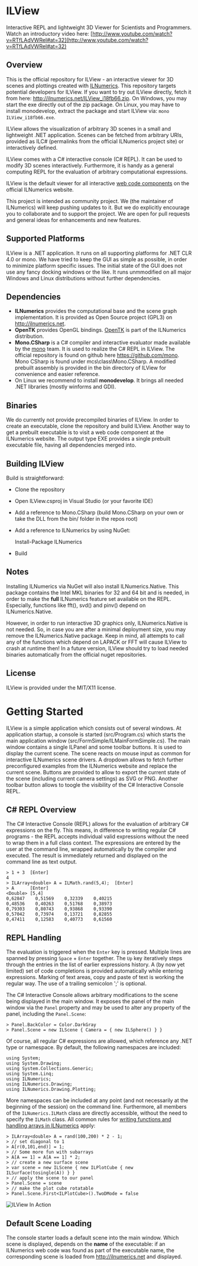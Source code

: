 # ILView 

Interactive REPL and lightweight 3D Viewer for Scientists and Programmers. 
Watch an introductory video here: [http://www.youtube.com/watch?v=RTfLAdVWReI#at=32](http://www.youtube.com/watch?v=RTfLAdVWReI#at=32)

## Overview

This is the official repository for ILView - an interactive viewer for 3D scenes and plottings created with [ILNumerics](http://ilnumerics.net). This repository targets 
potential developers for ILView. If you want to try out ILView directly, fetch it from here: <http://ilnumerics.net/ILView_i18fb66.zip>. On Windows, you may start the 
exe directly out of the zip package. On Linux, you may have to install monodevelop, extract the package and start ILView via: `mono ILView_i18fb66.exe`.  


ILView allows the visualization of arbitrary 3D scenes in a small and lightweight .NET application. Scenes can be fetched 
from arbitrary URIs, provided as ILC# (permalinks from the official ILNumerics project site) or interactively defined. 

ILView comes with a C# interactive console (C# REPL). It can be used to modify 3D scenes interactively. Furthermore, it is handy as a general 
computing REPL for the evaluation of arbitrary computational expressions. 

ILView is the default viewer for all interactive [web code components](http://ilnumerics.net/ilnumerics-interactive-web-component.html)
 on the official ILNumerics website.   

This project is intended as community project. We (the maintainer of ILNumerics) will keep pushing updates to it. 
But we do explicitly encourage you to collaborate and to support the project. We are open for pull requests and general ideas for 
enhancements and new features.  

## Supported Platforms 

ILView is a .NET application. It runs on all supporting platforms for .NET CLR 4.0 or mono. We have tried to keep the GUI as simple as 
possible, in order to minimize platform specific issues. The initial state of the GUI does not use any fancy docking windows or the like. 
It runs unmmodified on all major Windows and Linux distributions without further dependencies. 

## Dependencies

- **ILNumerics** provides the computational base and the scene graph implementation. It is provided as Open Source project (GPL3) on <http://ilnumerics.net>. 
- **OpenTK** provides OpenGL bindings. [OpenTK](http://opentk.com) is part of the ILNumerics distribution.
- **Mono.CSharp** is a C# compiler and interactive evaluator made available by the [mono](http://www.mono-project.com/Main_Page) team. It 
is used to realize the C# REPL in ILView. The official repository is found on github here <https://github.com/mono>. Mono CSharp is found under mcs\class\Mono.CSharp. 
A modified prebuilt assembly is provided in the bin directory of ILView for convenience and easier reference.
- On Linux we recommend to install **monodevelop**. It brings all needed .NET libraries (mostly winforms and GDI). 

## Binaries

We do currently not provide precompiled binaries of ILView. In order to create an executable, clone the repository and build ILView. Another way to 
get a prebuilt executable is to visit a web code component at the ILNumerics website. The output type EXE provides a single prebuilt 
executable file, having all dependencies merged into. 

## Building ILView

Build is straightforward: 

- Clone the repository
- Open ILView.csproj in Visual Studio (or your favorite IDE)
- Add a reference to Mono.CSharp (build Mono.CSharp on your own or take the DLL from the bin/ folder in the repos root)
- Add a reference to ILNumerics by using NuGet: 
    
    Install-Package ILNumerics

- Build
 
## Notes

Installing ILNumerics via NuGet will also install ILNumerics.Native. This package contains the Intel MKL binaries for 32 and 64 bit and is 
needed, in order to make the **full** ILNumerics feature set available on the REPL. Especially, functions like fft(), svd() and pinv() depend 
on ILNumerics.Native. 

However, in order to run interactive 3D graphics only, ILNumerics.Native is not needed. So, in case you are after a minimal deployment size, 
you may remove the ILNumerics.Native package. Keep in mind, all attempts to call any of the functions which depend on LAPACK or FFT will cause 
ILView to crash at runtime then! In a future version, ILView should try to load needed binaries automatically from the official nuget repositories. 

## License

ILView is provided under the MIT/X11 license.  

# Getting Started 

ILView is a simple application which consists out of several windows. At application startup, a console is started (src/Program.cs)
 which starts the main application window (src/FormSimple/ILMainFormSimple.cs). The main window contains a single ILPanel and some toolbar 
buttons. It is used to display the current scene. The scene reacts on mouse input as common for interactive ILNumerics scene drivers. 
A dropdown allows to fetch further preconfigured examples from the ILNumerics website and replace the current scene. Buttons are provided 
to allow to export the current state of the scene (including current camera settings) as SVG or PNG. Another toolbar button allows to toogle 
the visibility of the C# Interactive Console REPL. 
 
## C# REPL Overview

The C# Interactive Console (REPL) allows for the evaluation of arbitrary C# expressions on the fly. This means, in difference to writing 
regular C# programs - the REPL accepts individual valid expressions without the need to wrap them in a full class context. The 
expressions are entered by the user at the command line, wrapped automatically by the compiler and executed. The result is immediately 
returned and displayed on the command line as text output. 

    > 1 + 3  [Enter]
    4
	> ILArray<double> A = ILMath.rand(5,4);  [Enter] 
	> A      [Enter]
    <Double> [5,4]
    0,62847    0,51569    0,32339    0,40215 
    0,48536    0,40263    0,51768    0,38973 
    0,79303    0,80743    0,93868    0,93390 
    0,57042    0,73974    0,13721    0,82855 
    0,47411    0,12583    0,40773    0,61560 
	    
## REPL Handling 

The evaluation is triggered when the `Enter` key is pressed. Multiple lines are spanned by pressing `Space` + `Enter` together. The `Up` key 
iteratively steps through the entries in the list of earlier expressions history. A (by now yet limited) set of code completions is 
provided automatically while entering expressions. Marking of text areas, copy and paste of text is working the regular way. The use of a 
trailing semicolon ';' is optional.  

The C# Interactive Console allows arbitrary modifications to the scene being displayed in the main window. It exposes the panel of the 
main window via the `Panel` property and may be used to alter any property of the panel, including the `Panel.Scene`: 

    > Panel.BackColor = Color.DarkGray
    > Panel.Scene = new ILScene { Camera = { new ILSphere() } }

Of course, all regular C# expressions are allowed, which reference any .NET type or namespace. By default, the following namespaces are 
included: 

    using System;
    using System.Drawing;
    using System.Collections.Generic;
    using System.Linq; 
    using ILNumerics;
    using ILNumerics.Drawing;
    using ILNumerics.Drawing.Plotting;
	
More namespaces can be included at any point (and not necessarily at the beginning of the session) on the command line. Furthermore, 
all members of the `ILNumerics.ILMath` class are directly accessible, without the need to specify the `ILMath` class. All common rules 
for [writing functions and handling arrays in ILNumerics](http://ilnumerics.net/GeneralRules.html) apply: 

    > ILArray<double> A = rand(100,200) * 2 - 1; 
    > // set diagonal to 1
	> A[r(0,101,end)] = 1; 
    > // Some more fun with subarrays
    > A[A == 1] = A[A == 1] * 2; 
    > // create a new surface scene
    > var scene = new ILScene { new ILPlotCube { new ILSurface(tosingle(A)) } }
    > // apply the scene to our panel
    > Panel.Scene = scene
    > // make the plot cube rotatable
    > Panel.Scene.First<ILPlotCube>().TwoDMode = false

![ILView In Action](http://ilnumerics.net/media/png/ILViewScrSht.png "ILView and C# REPL in Action")

## Default Scene Loading 

The console starter loads a default scene into the main window. Which scene is displayed, depends 
on the **name** of the executable: if an ILNumerics web code was found as part of the executable name, the corresponding scene is loaded 
from http://ilnumerics.net and displayed. 